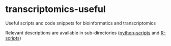 # transcriptomics-useful
Useful scripts and code snippets for bioinformatics and transcriptomics

Relevant descriptions are available in sub-directories ([python-scripts](https://github.com/TanmayTanna/transcriptomics-useful/tree/master/python-scripts) and [R-scripts](https://github.com/TanmayTanna/transcriptomics-useful/tree/master/R-scripts))

